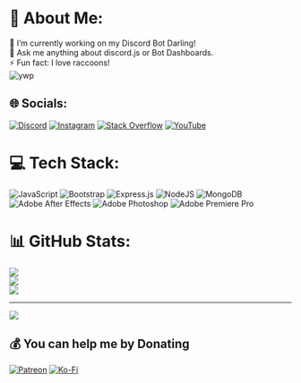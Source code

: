 # 💫 About Me:
🔭 I’m currently working on my Discord Bot Darling!<br>💬 Ask me anything about discord.js or Bot Dashboards.<br>⚡ Fun fact: I love raccoons!<br>![ywp](https://user-images.githubusercontent.com/63116530/132997383-8106cfb5-4071-45f3-bde6-c42b4a3d35bf.gif)


## 🌐 Socials:
[![Discord](https://img.shields.io/badge/Discord-%237289DA.svg?logo=discord&logoColor=white)](htttps://discord.gg/tpUr7d3) [![Instagram](https://img.shields.io/badge/Instagram-%23E4405F.svg?logo=Instagram&logoColor=white)](https://instagram.com/eckigerluca) [![Stack Overflow](https://img.shields.io/badge/-Stackoverflow-FE7A16?logo=stack-overflow&logoColor=white)](https://stackoverflow.com/users/15177350) [![YouTube](https://img.shields.io/badge/YouTube-%23FF0000.svg?logo=YouTube&logoColor=white)](https://youtube.com/c/eckigerluca) 

# 💻 Tech Stack:
![JavaScript](https://img.shields.io/badge/javascript-%23323330.svg?style=for-the-badge&logo=javascript&logoColor=%23F7DF1E) ![Bootstrap](https://img.shields.io/badge/bootstrap-%23563D7C.svg?style=for-the-badge&logo=bootstrap&logoColor=white) ![Express.js](https://img.shields.io/badge/express.js-%23404d59.svg?style=for-the-badge&logo=express&logoColor=%2361DAFB) ![NodeJS](https://img.shields.io/badge/node.js-6DA55F?style=for-the-badge&logo=node.js&logoColor=white) ![MongoDB](https://img.shields.io/badge/MongoDB-%234ea94b.svg?style=for-the-badge&logo=mongodb&logoColor=white) ![Adobe After Effects](https://img.shields.io/badge/Adobe%20After%20Effects-9999FF.svg?style=for-the-badge&logo=Adobe%20After%20Effects&logoColor=white) ![Adobe Photoshop](https://img.shields.io/badge/adobephotoshop-%2331A8FF.svg?style=for-the-badge&logo=adobephotoshop&logoColor=white) ![Adobe Premiere Pro](https://img.shields.io/badge/Adobe%20Premiere%20Pro-9999FF.svg?style=for-the-badge&logo=Adobe%20Premiere%20Pro&logoColor=white)
# 📊 GitHub Stats:
![](https://github-readme-stats.vercel.app/api?username=eckigerluca&theme=tokyonight&hide_border=true&include_all_commits=true&count_private=false)<br/>
![](https://github-readme-streak-stats.herokuapp.com/?user=eckigerluca&theme=tokyonight&hide_border=true)<br/>
![](https://github-readme-stats.vercel.app/api/top-langs/?username=eckigerluca&theme=tokyonight&hide_border=true&include_all_commits=true&count_private=false&layout=compact)

---
[![](https://visitcount.itsvg.in/api?id=eckigerluca&icon=0&color=6)](https://visitcount.itsvg.in)

  ## 💰 You can help me by Donating
  [![Patreon](https://img.shields.io/badge/Patreon-F96854?style=for-the-badge&logo=patreon&logoColor=white)](https://patreon.com/eckigerluca) [![Ko-Fi](https://img.shields.io/badge/Ko--fi-F16061?style=for-the-badge&logo=ko-fi&logoColor=white)](https://ko-fi.com/eckigerluca) 

  
<!-- Proudly created with GPRM ( https://gprm.itsvg.in ) -->
